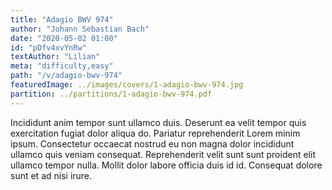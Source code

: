 ```yaml
---
title: "Adagio BWV 974"
author: "Johann Sebastian Bach"
date: "2020-05-02 01:00"
id: "pDfv4xvYnRw"
textAuthor: "Lilian"
meta: "difficulty,easy"
path: "/v/adagio-bwv-974"
featuredImage: ../images/covers/1-adagio-bwv-974.jpg
partition: ../partitions/1-adagio-bwv-974.pdf
---
```


Incididunt anim tempor sunt ullamco duis. Deserunt ea velit tempor quis exercitation fugiat dolor aliqua do. Pariatur reprehenderit Lorem minim ipsum. Consectetur occaecat nostrud eu non magna dolor incididunt ullamco quis veniam consequat. Reprehenderit velit sunt sunt proident elit ullamco tempor nulla. Mollit dolor labore officia duis id id. Consequat dolore sunt et ad nisi irure.
